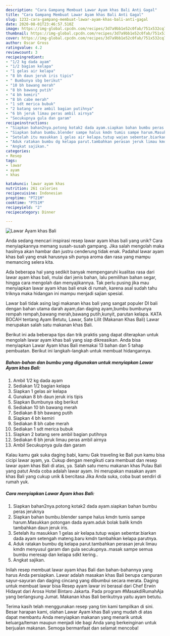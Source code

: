 ```yaml
---
description: "Cara Gampang Membuat Lawar Ayam khas Bali Anti Gagal"
title: "Cara Gampang Membuat Lawar Ayam khas Bali Anti Gagal"
slug: 1232-cara-gampang-membuat-lawar-ayam-khas-bali-anti-gagal
date: 2020-08-01T23:46:57.510Z
image: https://img-global.cpcdn.com/recipes/3d7a9bb1e52c0fab/751x532cq70/lawar-ayam-khas-bali-foto-resep-utama.jpg
thumbnail: https://img-global.cpcdn.com/recipes/3d7a9bb1e52c0fab/751x532cq70/lawar-ayam-khas-bali-foto-resep-utama.jpg
cover: https://img-global.cpcdn.com/recipes/3d7a9bb1e52c0fab/751x532cq70/lawar-ayam-khas-bali-foto-resep-utama.jpg
author: Oscar Gross
ratingvalue: 4.2
reviewcount: 3
recipeingredient:
- "1/2 kg dada ayam"
- "1/2 bagian kelapa"
- "1 gelas air kelapa"
- "8 bh daun jeruk iris tipis"
- " Bumbunya sbg berikut"
- "10 bh bawang merah"
- "8 bh bawang putih"
- "4 bh kemiri"
- "8 bh cabe merah"
- "1 sdt merica bubuk"
- "2 batang sere ambil bagian putihnya"
- "6 bh jeruk limau peras ambil airnya"
- "Secukupnya gula dan garam"
recipeinstructions:
- "Siapkan bahan2nya.potong kotak2 dada ayam.siapkan bahan bumbu peras jeruknya"
- "Siapkan bahan bumbu.blender sampe halus kmdn tumis sampe harum.Masukkan potongan dada ayam.aduk bolak balik kmdn tambahkan daun jeruk iris."
- "Setelah itu masukkan 1 gelas air kelapa.tutup wajan sebentar.biarkan dada ayam setengah mateng.baru kmdn tambahkan kelapa parutnya."
- "Aduk ratakan bumbu dg kelapa parut.tambahkan perasan jeruk limau kmdn menyusul garam dan gula secukupnya..masak sampe semua bumbu meresap dan kelapa sdkt kering.."
- "Angkat sajikan."
categories:
- Resep
tags:
- lawar
- ayam
- khas

katakunci: lawar ayam khas 
nutrition: 261 calories
recipecuisine: Indonesian
preptime: "PT21M"
cooktime: "PT51M"
recipeyield: "2"
recipecategory: Dinner

---
```



![Lawar Ayam khas Bali](https://img-global.cpcdn.com/recipes/3d7a9bb1e52c0fab/751x532cq70/lawar-ayam-khas-bali-foto-resep-utama.jpg)

Anda sedang mencari inspirasi resep lawar ayam khas bali yang unik? Cara menyiapkannya memang susah-susah gampang. Jika salah mengolah maka hasilnya akan hambar dan justru cenderung tidak enak. Padahal lawar ayam khas bali yang enak harusnya sih punya aroma dan rasa yang mampu memancing selera kita.

Ada beberapa hal yang sedikit banyak mempengaruhi kualitas rasa dari lawar ayam khas bali, mulai dari jenis bahan, lalu pemilihan bahan segar, hingga cara mengolah dan menyajikannya. Tak perlu pusing jika mau menyiapkan lawar ayam khas bali enak di rumah, karena asal sudah tahu triknya maka hidangan ini mampu menjadi sajian spesial.

Lawar bali tidak asing lagi makanan khas bali yang sangat populer DI bali dengan bahan utama darah ayam,dan daging ayam,bumbu bumbunya rempah rempah,bawang merah,bawang putih,kunyit, parutan kelapa. KATA BOCAH tentang Ayam Betutu, Lawar, Sate Lilit (Makanan Khas Bali) Lawar merupakan salah satu makanan khas Bali.


Berikut ini ada beberapa tips dan trik praktis yang dapat diterapkan untuk mengolah lawar ayam khas bali yang siap dikreasikan. Anda bisa menyiapkan Lawar Ayam khas Bali memakai 13 bahan dan 5 tahap pembuatan. Berikut ini langkah-langkah untuk membuat hidangannya.

<!--inarticleads1-->

##### Bahan-bahan dan bumbu yang digunakan untuk menyiapkan Lawar Ayam khas Bali:

1. Ambil 1/2 kg dada ayam
1. Sediakan 1/2 bagian kelapa
1. Siapkan 1 gelas air kelapa
1. Gunakan 8 bh daun jeruk iris tipis
1. Siapkan  Bumbunya sbg berikut
1. Sediakan 10 bh bawang merah
1. Sediakan 8 bh bawang putih
1. Siapkan 4 bh kemiri
1. Sediakan 8 bh cabe merah
1. Sediakan 1 sdt merica bubuk
1. Siapkan 2 batang sere ambil bagian putihnya
1. Sediakan 6 bh jeruk limau peras ambil airnya
1. Ambil Secukupnya gula dan garam


Kalau kamu gak suka daging babi, kamu Gak traveling ke Bali pun kamu bisa cicipi lawar ayam, ya. Cukup dengan mengikuti cara membuat dan resep lawar ayam khas Bali di atas, ya. Salah satu menu makanan khas Pulau Bali yang patut Anda coba adalah lawar ayam. Ini merupakan masakan ayam khas Bali yang cukup unik &amp; bercitasa Jika Anda suka, coba buat sendiri di rumah yuk. 

<!--inarticleads2-->

##### Cara menyiapkan Lawar Ayam khas Bali:

1. Siapkan bahan2nya.potong kotak2 dada ayam.siapkan bahan bumbu peras jeruknya
1. Siapkan bahan bumbu.blender sampe halus kmdn tumis sampe harum.Masukkan potongan dada ayam.aduk bolak balik kmdn tambahkan daun jeruk iris.
1. Setelah itu masukkan 1 gelas air kelapa.tutup wajan sebentar.biarkan dada ayam setengah mateng.baru kmdn tambahkan kelapa parutnya.
1. Aduk ratakan bumbu dg kelapa parut.tambahkan perasan jeruk limau kmdn menyusul garam dan gula secukupnya..masak sampe semua bumbu meresap dan kelapa sdkt kering..
1. Angkat sajikan.


Inilah resep membuat lawar ayam khas Bali dan bahan-bahannya yang harus Anda persiapkan. Lawar adalah masakan khas Bali berupa campuran sayur-sayuran dan daging cincang yang dibumbui secara merata. Daging untuk membuat lawar bisa Resep ayam lawar ini berasal dari Chef Erwin Hidayat dari Arosa Hotel Bintaro Jakarta. Pada program #MasakdiRumahAja yang berlangsung Jumat. Makanan khas Bali berikutnya yaitu ayam betutu. 

Terima kasih telah menggunakan resep yang tim kami tampilkan di sini. Besar harapan kami, olahan Lawar Ayam khas Bali yang mudah di atas dapat membantu Anda menyiapkan makanan yang menarik untuk keluarga/teman maupun menjadi ide bagi Anda yang berkeinginan untuk berjualan makanan. Semoga bermanfaat dan selamat mencoba!
